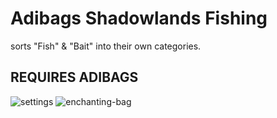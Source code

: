 # Adibags Shadowlands Fishing
sorts "Fish" & "Bait" into their own categories.

## REQUIRES ADIBAGS
![settings](https://user-images.githubusercontent.com/1850089/126241682-ebac7054-33ed-4ab5-8f82-7ed1b069abfb.png)
![enchanting-bag](https://user-images.githubusercontent.com/1850089/126241683-b43505d3-2d37-422c-adbc-d81d5a941948.png)
